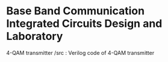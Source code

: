 # Base Band Communication Integrated Circuits Design and Laboratory
4-QAM transmitter
/src : Verilog code of 4-QAM transmitter
